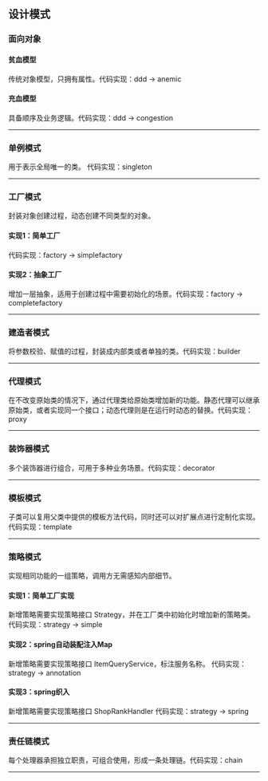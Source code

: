 ## 设计模式 

### 面向对象
#### 贫血模型
传统对象模型，只拥有属性。代码实现：ddd -> anemic
#### 充血模型
具备顺序及业务逻辑。代码实现：ddd -> congestion
***
### 单例模式
用于表示全局唯一的类。 代码实现：singleton
***
### 工厂模式
封装对象创建过程，动态创建不同类型的对象。
#### 实现1：简单工厂
代码实现：factory -> simplefactory
#### 实现2：抽象工厂
增加一层抽象，适用于创建过程中需要初始化的场景。代码实现：factory -> completefactory
***
### 建造者模式
将参数校验、赋值的过程，封装成内部类或者单独的类。代码实现：builder
***
### 代理模式
在不改变原始类的情况下，通过代理类给原始类增加新的功能。静态代理可以继承原始类，或者实现同一个接口；动态代理则是在运行时动态的替换。代码实现：proxy
***
### 装饰器模式
多个装饰器进行组合，可用于多种业务场景。代码实现：decorator
***
### 模板模式
子类可以复用父类中提供的模板方法代码，同时还可以对扩展点进行定制化实现。代码实现：template
***
### 策略模式
实现相同功能的一组策略，调用方无需感知内部细节。
#### 实现1：简单工厂实现
新增策略需要实现策略接口 Strategy，并在工厂类中初始化时增加新的策略类。
代码实现：strategy -> simple
#### 实现2：spring自动装配注入Map
新增策略需要实现策略接口 ItemQueryService，标注服务名称。
代码实现：strategy -> annotation
#### 实现3：spring织入
新增策略需要实现策略接口 ShopRankHandler
代码实现：strategy -> spring
***
### 责任链模式
每个处理器承担独立职责，可组合使用，形成一条处理链。代码实现：chain
***